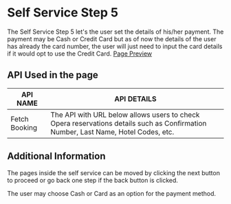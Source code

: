 # Self Service Step 5
The Self Service Step 5 let's the user set the details of his/her payment. The payment may be Cash or Credit Card but as of now the details of the user has already the card number, the user will just need to input the card details if it would opt to use the Credit Card.
[Page Preview](https://prnt.sc/11ad470)

## API Used in the page
| API NAME | API DETAILS |
|--|--|
| Fetch Booking | The API with URL below allows users to check Opera reservations details such as Confirmation Number, Last Name, Hotel Codes, etc. |

## Additional Information
The pages inside the self service can be moved by clicking the next button to proceed or go back one step if the back button is clicked.

The user may choose Cash or Card as an option for the payment method. 
